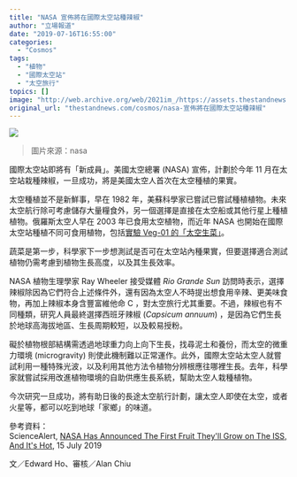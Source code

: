 ```yaml
---
title: "NASA 宣佈將在國際太空站種辣椒"
author: "立場報道"
date: "2019-07-16T16:55:00"
categories:
  - "Cosmos"
tags:
  - "植物"
  - "國際太空站"
  - "太空旅行"
topics: []
image: "http://web.archive.org/web/2021im_/https://assets.thestandnews.com/media/photos/chilli_Xzuyl.png"
original_url: "thestandnews.com/cosmos/nasa-宣佈將在國際太空站種辣椒"
---
```

![](http://web.archive.org/web/2021im_/https://assets.thestandnews.com/media/photos/chilli_Xzuyl.png)
> 圖片來源：nasa

國際太空站即將有「新成員」。美國太空總署 (NASA) 宣佈，計劃於今年 11 月在太空站栽種辣椒，一旦成功，將是美國太空人首次在太空種植的果實。

太空種植並不是新鮮事，早在 1982 年，美蘇科學家已嘗試已嘗試種植植物。未來太空航行除可考慮儲存大量糧食外，另一個選擇是直接在太空船或其他行星上種植植物。俄羅斯太空人早在 2003 年已食用太空植物，而近年 NASA 也開始在國際太空站種植不同可食用植物，包括[實驗 Veg-01 的「太空生菜」](../../cosmos/%E9%A3%9F%E8%A9%95-%E5%9C%8B%E9%9A%9B%E5%A4%AA%E7%A9%BA%E7%AB%99%E7%94%9F%E8%8F%9C/)。

蔬菜是第一步，科學家下一步想測試是否可在太空站內種果實，但要選擇適合測試植物仍需考慮到植物生長高度，以及其生長效率。

NASA 植物生理學家 Ray Wheeler 接受媒體 _Rio Grande Sun_ 訪問時表示，選擇辣椒除因為它們符合上述條件外，還有因為太空人不時提出想食用辛辣、更美味食物，再加上辣椒本身含豐富維他命 C ，對太空旅行尤其重要。不過，辣椒也有不同種類，研究人員最終選擇西班牙辣椒 (_Capsicum annuum_) ，是因為它們生長於地球高海拔地區、生長周期較短，以及較易授粉。

礙於植物根部結構需透過地球重力向上向下生長，找尋泥土和養份，而太空的微重力環境 (microgravity) 則使此機制難以正常運作。此外，國際太空站太空人就嘗試利用一種特殊光波，以及利用其他方法令植物分辨根應往哪裡生長。去年，科學家就嘗試採用改進植物環境的自助供應生長系統，幫助太空人栽種植物。

今次研究一旦成功，將有助日後的長途太空航行計劃，讓太空人即使在太空，或者火星等，都可以吃到地球「家鄉」的味道。

參考資料：  
ScienceAlert, [NASA Has Announced The First Fruit They'll Grow on The ISS, And It's Hot](http://web.archive.org/web/20211229132233/https://www.sciencealert.com/nasa-has-announced-the-first-fruit-they-want-to-grow-on-the-iss?fbclid=IwAR3X2k5GShwyC3mAsK1bCq63ClUGZAEyVAKAZbIzsfB9r2OQnyRrd22Tl6Q), 15 July 2019

文／Edward Ho、審核／Alan Chiu